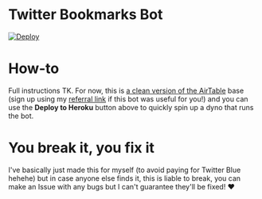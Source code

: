 # Twitter Bookmarks Bot

[![Deploy](https://www.herokucdn.com/deploy/button.svg)](https://heroku.com/deploy)

# How-to

Full instructions TK. For now, this is [a clean version of the AirTable](https://airtable.com/shrSEIe5nCW2qzSsf) base (sign up using my [referral link](https://airtable.com/invite/r/YeJtcOdS) if this bot was useful for you!) and you can use the **Deploy to Heroku** button above to quickly spin up a dyno that runs the bot.

# You break it, you fix it

I've basically just made this for myself (to avoid paying for Twitter Blue hehehe) but in case anyone else finds it, this is liable to break, you can make an Issue with any bugs but I can't guarantee they'll be fixed! ❤️